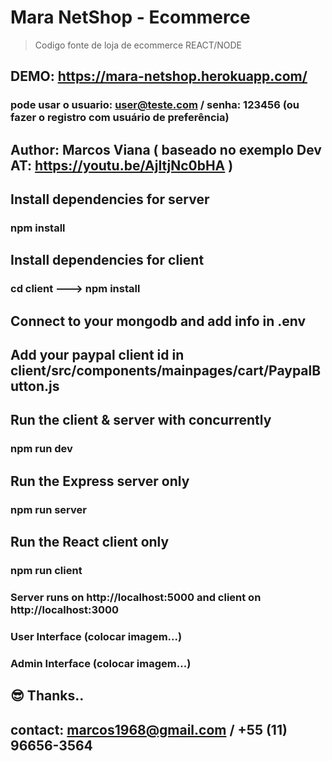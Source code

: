 # Mara NetShop - Ecommerce
> Codigo fonte de loja de ecommerce REACT/NODE

## DEMO:  https://mara-netshop.herokuapp.com/    
### pode usar o usuario: user@teste.com / senha: 123456 (ou fazer o registro com usuário de preferência)

## Author: Marcos Viana ( baseado no exemplo Dev AT: https://youtu.be/AjItjNc0bHA )

## Install dependencies for server
### npm install

## Install dependencies for client
### cd client ---> npm install

## Connect to your mongodb and add info in .env

## Add your paypal client id in client/src/components/mainpages/cart/PaypalButton.js

## Run the client & server with concurrently
### npm run dev

## Run the Express server only
### npm run server

## Run the React client only
### npm run client


### Server runs on http://localhost:5000 and client on http://localhost:3000


### User Interface (colocar imagem...)

### Admin Interface (colocar imagem...)

## 😎 Thanks.. 
## contact: marcos1968@gmail.com / +55 (11) 96656-3564 
